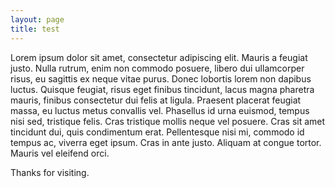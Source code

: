 ```yaml
---
layout: page
title: test
---
```


Lorem ipsum dolor sit amet, consectetur adipiscing elit. Mauris a feugiat justo. Nulla rutrum, enim non commodo posuere, libero dui ullamcorper risus, eu sagittis ex neque vitae purus. Donec lobortis lorem non dapibus luctus. Quisque feugiat, risus eget finibus tincidunt, lacus magna pharetra mauris, finibus consectetur dui felis at ligula. Praesent placerat feugiat massa, eu luctus metus convallis vel. Phasellus id urna euismod, tempus nisi sed, tristique felis. Cras tristique mollis neque vel posuere. Cras sit amet tincidunt dui, quis condimentum erat. Pellentesque nisi mi, commodo id tempus ac, viverra eget ipsum. Cras in ante justo. Aliquam at congue tortor. Mauris vel eleifend orci.

Thanks for visiting.





